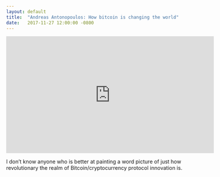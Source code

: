```yaml
---
layout: default
title:  "Andreas Antonopoulos: How bitcoin is changing the world"
date:   2017-11-27 12:00:00 -0800
---
```


<iframe width="560" height="315" src="https://www.youtube.com/embed/T2zH-T_hmLs" frameborder="0" allow="autoplay; encrypted-media" allowfullscreen></iframe>

I don’t know anyone who is better at painting a word picture of just how revolutionary the realm of Bitcoin/cryptocurrency protocol innovation is.